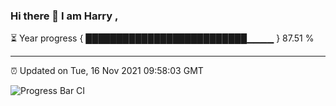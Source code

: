 ### Hi there 👋 I am Harry , 

⏳ Year progress { ██████████████████████████▁▁▁▁ } 87.51 %

---

⏰ Updated on Tue, 16 Nov 2021 09:58:03 GMT

![Progress Bar CI](https://github.com/duykhang68/duykhang68/workflows/Progress%20Bar%20CI/badge.svg)
